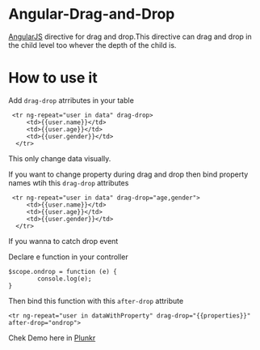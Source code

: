 # Angular-Drag-and-Drop

[AngularJS](http://angularjs.org/) directive for drag and drop.This directive can drag and drop in the child level too whever the depth of the child is.

# How to use it

Add ```drag-drop``` atrributes in your table 

```
 <tr ng-repeat="user in data" drag-drop>
     <td>{{user.name}}</td>
     <td>{{user.age}}</td>
     <td>{{user.gender}}</td>
  </tr>
```
This only change data visually.

If you want to change property during drag and drop then bind property names wtih this ```drag-drop``` attributes

```
 <tr ng-repeat="user in data" drag-drop="age,gender">
     <td>{{user.name}}</td>
     <td>{{user.age}}</td>
     <td>{{user.gender}}</td>
  </tr>
```
If you wanna to catch drop event

Declare e function in your controller
```
$scope.ondrop = function (e) {
        console.log(e);
}
```
Then bind this function with this ```after-drop``` attribute

```
<tr ng-repeat="user in dataWithProperty" drag-drop="{{properties}}" after-drop="ondrop">
 ```
 
 
Chek Demo here in [Plunkr](http://plnkr.co/edit/1qZcq3)
